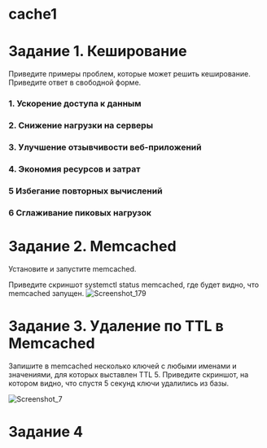 # cache1
# Задание 1. Кеширование
Приведите примеры проблем, которые может решить кеширование.
Приведите ответ в свободной форме.

### 1. Ускорение доступа к данным
### 2. Снижение нагрузки на серверы
### 3. Улучшение отзывчивости веб-приложений
### 4. Экономия ресурсов и затрат
### 5 Избегание повторных вычислений
### 6 Сглаживание пиковых нагрузок 

# Задание 2. Memcached
Установите и запустите memcached.

Приведите скриншот systemctl status memcached, где будет видно, что memcached запущен.
![Screenshot_179](https://github.com/user-attachments/assets/4990ce3d-4294-46ac-b65e-6c2a7eb8d102)


# Задание 3. Удаление по TTL в Memcached
Запишите в memcached несколько ключей с любыми именами и значениями, для которых выставлен TTL 5.
Приведите скриншот, на котором видно, что спустя 5 секунд ключи удалились из базы.


![Screenshot_7](https://github.com/user-attachments/assets/77271bf4-ee76-4df3-b5a5-44dbfd7100e3)

# Задание 4

